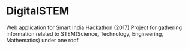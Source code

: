 # DigitalSTEM
Web application for Smart India Hackathon (2017) Project for gathering information related to STEM(Science, Technology, Engineering, Mathematics) under one roof 
